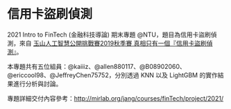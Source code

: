 # 信用卡盜刷偵測

2021 Intro to FinTech (金融科技導論) 期末專題 @NTU，題目為信用卡盜刷偵測，來自 [玉山人工智慧公開挑戰賽2019秋季賽 真相只有一個『信用卡盜刷偵測』](https://tbrain.trendmicro.com.tw/Competitions/Details/10)。

本專題共有五位組員：@kaiiiz、@allen880117、@B08902060、@ericcool98、@JeffreyChen75752，分別透過 KNN 以及 LightGBM 的實作結果進行分析與討論。

專題詳細交付內容參考：http://mirlab.org/jang/courses/finTech/project/2021/
